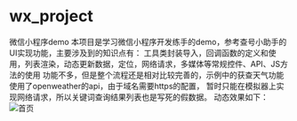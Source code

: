 # wx_project
微信小程序demo
本项目是学习微信小程序开发练手的demo，参考查号小助手的UI实现功能，主要涉及到的知识点有：
工具类封装导入，回调函数的定义和使用，列表渲染，动态更新数据，定位，网络请求，多媒体等常规控件、API、JS方法的使用
功能不多，但是整个流程还是相对比较完善的，示例中的获查天气功能使用了openweather的api，由于域名需要https的配置，
暂时只能在模拟器上实现网络请求，所以关键词查询结果列表也是写死的假数据。
动态效果如下：
![首页](wxProgramDemo.gif)
